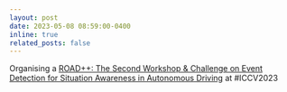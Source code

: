 ```yaml
---
layout: post
date: 2023-05-08 08:59:00-0400
inline: true
related_posts: false
---
```


Organising a [ROAD++: The Second Workshop & Challenge on Event Detection for Situation Awareness in Autonomous Driving](https://sites.google.com/view/road-plus-plus/home) at #ICCV2023
